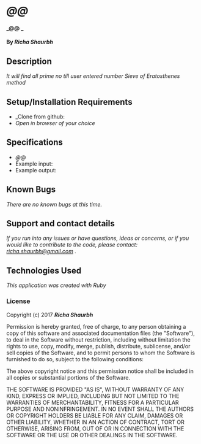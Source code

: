 # _@@_

#### _@@ _

#### By _**Richa Shaurbh**_

## Description

_It will find all prime no till user entered number Sieve of Eratosthenes method_

## Setup/Installation Requirements

* _Clone from github:
* _Open in browser of your choice_

## Specifications

* _@@_
* Example input:
* Example output:

## Known Bugs

_There are no known bugs at this time._

## Support and contact details

_If you run into any issues or have questions, ideas or concerns, or if you would like to contribute to the code, please contact: richa.shaurbh@gmail.com ._

## Technologies Used

_This application was created with Ruby_

### License

Copyright (c) 2017 **_Richa Shaurbh_**

Permission is hereby granted, free of charge, to any person obtaining a copy
of this software and associated documentation files (the "Software"), to deal
in the Software without restriction, including without limitation the rights
to use, copy, modify, merge, publish, distribute, sublicense, and/or sell
copies of the Software, and to permit persons to whom the Software is
furnished to do so, subject to the following conditions:

The above copyright notice and this permission notice shall be included in all
copies or substantial portions of the Software.

THE SOFTWARE IS PROVIDED "AS IS", WITHOUT WARRANTY OF ANY KIND, EXPRESS OR
IMPLIED, INCLUDING BUT NOT LIMITED TO THE WARRANTIES OF MERCHANTABILITY,
FITNESS FOR A PARTICULAR PURPOSE AND NONINFRINGEMENT. IN NO EVENT SHALL THE
AUTHORS OR COPYRIGHT HOLDERS BE LIABLE FOR ANY CLAIM, DAMAGES OR OTHER
LIABILITY, WHETHER IN AN ACTION OF CONTRACT, TORT OR OTHERWISE, ARISING FROM,
OUT OF OR IN CONNECTION WITH THE SOFTWARE OR THE USE OR OTHER DEALINGS IN THE
SOFTWARE.

